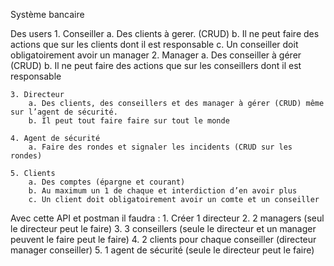 Système bancaire

Des users
    1. Conseiller
        a. Des clients à gerer. (CRUD)
        b. Il ne peut faire des actions que sur les clients dont il est responsable
        c. Un conseiller doit obligatoirement avoir un manager
    2. Manager
        a. Des conseiller à gérer (CRUD)
        b. Il ne peut faire des actions que sur les conseillers dont il est responsable

    3. Directeur
        a. Des clients, des conseillers et des manager à gérer (CRUD) même sur l’agent de sécurité.
        b. Il peut tout faire faire sur tout le monde

    4. Agent de sécurité
        a. Faire des rondes et signaler les incidents (CRUD sur les rondes)

    5. Clients
        a. Des comptes (épargne et courant)
        b. Au maximum un 1 de chaque et interdiction d’en avoir plus
        c. Un client doit obligatoirement avoir un comte et un conseiller


Avec cette API et postman il faudra :
    1. Créer 1 directeur
    2. 2 managers (seul le directeur peut le faire)
    3. 3 conseillers (seule le directeur et un manager peuvent le faire peut le faire)
    4. 2 clients pour chaque conseiller (directeur manager conseiller)
    5. 1 agent de sécurité (seule le directeur peut le faire)

